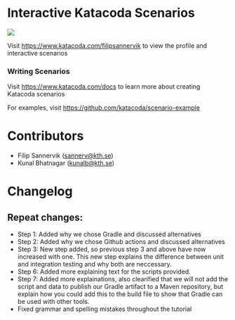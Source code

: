 # Interactive Katacoda Scenarios

[![](http://shields.katacoda.com/katacoda/filipsannervik/count.svg)](https://www.katacoda.com/filipsannervik "Get your profile on Katacoda.com")

Visit https://www.katacoda.com/filipsannervik to view the profile and interactive scenarios

### Writing Scenarios
Visit https://www.katacoda.com/docs to learn more about creating Katacoda scenarios

For examples, visit https://github.com/katacoda/scenario-example

# Contributors
* Filip Sannervik (sannerv@kth.se)
* Kunal Bhatnagar (kunalb@kth.se)

# Changelog
## Repeat changes:
* Step 1: Added why we chose Gradle and discussed alternatives
* Step 2: Added why we chose Github actions and discussed alternatives
* Step 3: New step added, so previous step 3 and above have now increased with one. This new step explains the difference between unit and integration testing and why both are neccessary.
* Step 6: Added more explaining text for the scripts provided.
* Step 7: Added more explainations, also clearified that we will not add the script and data to publish our Gradle artifact to a Maven repository, but explain how you could add this to the build file to show that Gradle can be used with other tools.
* Fixed grammar and spelling mistakes throughout the tutorial
